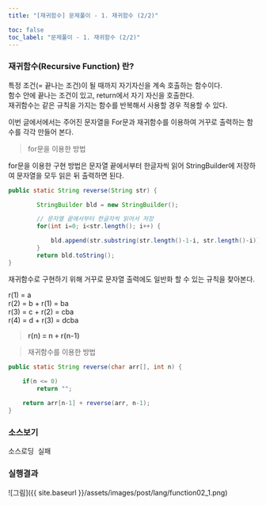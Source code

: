 ```yaml
---
title: "[재귀함수] 문제풀이 - 1. 재귀함수 (2/2)"

toc: false
toc_label: "문제풀이 - 1. 재귀함수 (2/2)"
---
```


### 재귀함수(Recursive Function) 란?
특정 조건(= 끝나는 조건)이 될 때까지 자기자신을 계속 호출하는 함수이다.    
함수 안에 끝나는 조건이 있고, return에서 자기 자신을 호출한다.    
재귀함수는 같은 규칙을 가지는 함수를 반복해서 사용할 경우 적용할 수 있다.    

이번 글에서에서는 주어진 문자열을 For문과 재귀함수를 이용하여 거꾸로 출력하는 함수를 각각 만들어 본다.


> for문을 이용한 방법    

for문을 이용한 구현 방법은 문자열 끝에서부터 한글자씩 읽어 StringBuilder에 저장하여 문자열을 모두 읽은 뒤 출력하면 된다.

```java
public static String reverse(String str) {

        StringBuilder bld = new StringBuilder();

        // 문자열 끝에서부터 한글자씩 읽어서 저장
        for(int i=0; i<str.length(); i++) {

            bld.append(str.substring(str.length()-1-i, str.length()-i));
        }
        return bld.toString();
}
```

재귀함수로 구현하기 위해 거꾸로 문자열 출력에도 일반화 할 수 있는 규칙을 찾아본다.

r(1) = a    
r(2) = b + r(1) = ba    
r(3) = c + r(2) = cba    
r(4) = d + r(3) = dcba    

> **r(n) = n + r(n-1)**

> 재귀함수를 이용한 방법    

```java
public static String reverse(char arr[], int n) {
    
    if(n <= 0)
        return "";

    return arr[n-1] + reverse(arr, n-1);
}
```    


### 소스보기
<pre id="show1" class="show-json-from-git">소스로딩 실패</pre>
<script>showJsonFromGit('{{ site.repository_raw }}/step2/Function02Recursive.java', 'show1', '500px');</script>


### 실행결과
![그림]({{ site.baseurl }}/assets/images/post/lang/function02_1.png)





